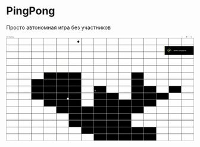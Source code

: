 # PingPong

Просто автономная игра без участников

![Bouncing Balls](https://github.com/xprvtt/PingPong/blob/main/Assets/PingPongAnimation.gif)
